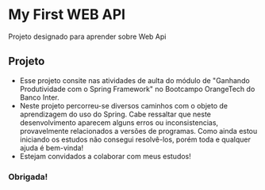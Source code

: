 # My First WEB API

Projeto designado para aprender sobre Web Api

## Projeto

- Esse projeto consite nas atividades de aulta do módulo de "Ganhando Produtividade com o Spring Framework" no Bootcampo OrangeTech do Banco Inter.
- Neste projeto percorreu-se diversos caminhos com o objeto de aprendizagem do uso do Spring. Cabe ressaltar que neste desenvolvimento aparecem alguns erros ou inconsistencias,
provavelmente relacionados a versões de programas. Como ainda estou iniciando os estudos não consegui resolvê-los, porém toda e qualquer ajuda é bem-vinda!
- Estejam convidados a colaborar com meus estudos!

### Obrigada!
